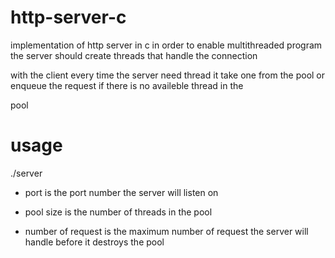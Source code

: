 # http-server-c

implementation of http server in c in order to enable multithreaded program the server should create threads that handle the connection 

with the client every time the server need thread it take one from the pool or enqueue the request if there is no availeble thread in the 

pool

# usage

./server <port> <pool-size> <max-number-of-request>

- port is the port number the server will listen on

- pool size is the number of threads in the pool

- number of request is the maximum number of request the server will handle before it destroys the pool
